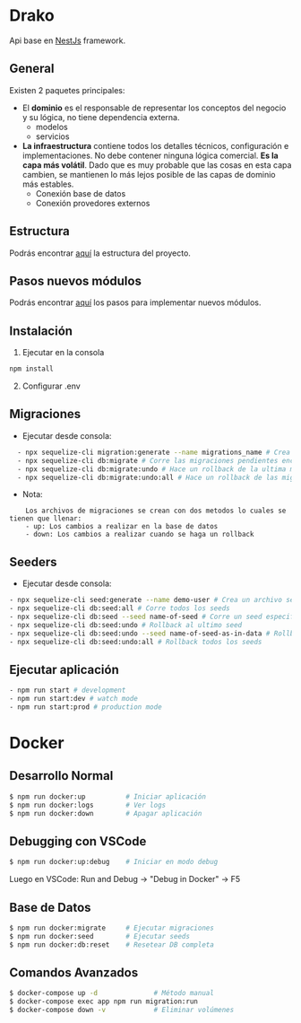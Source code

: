 # Drako

Api base en [NestJs](https://nestjs.com/) framework.

## General

Existen 2 paquetes principales:

- El **dominio** es el responsable de representar los conceptos del negocio y su lógica, no tiene dependencia externa.
  - modelos
  - servicios
- **La infraestructura** contiene todos los detalles técnicos, configuración e implementaciones. No debe contener ninguna lógica comercial. **Es la capa más volátil**. Dado que es muy probable que las cosas en esta capa cambien, se mantienen lo más lejos posible de las capas de dominio más estables.
  - Conexión base de datos
  - Conexión provedores externos

## Estructura

Podrás encontrar [aquí](https://github.com/aptomx/drako/blob/main/folders-structure.md) la estructura del proyecto.

## Pasos nuevos módulos

Podrás encontrar [aquí](https://github.com/aptomx/drako/blob/main/development-steps.md) los pasos para implementar nuevos módulos.

## Instalación

1. Ejecutar en la consola

```bash
npm install
```

2. Configurar .env

## Migraciones

- Ejecutar desde consola:

```bash
  - npx sequelize-cli migration:generate --name migrations_name # Crea un archivo en blanco para configurar la migración
  - npx sequelize-cli db:migrate # Corre las migraciones pendientes encontradas
  - npx sequelize-cli db:migrate:undo # Hace un rollback de la ultima migración
  - npx sequelize-cli db:migrate:undo:all # Hace un rollback de las migraciones
```

- Nota:

```
  	Los archivos de migraciones se crean con dos metodos lo cuales se tienen que llenar:
  	- up: Los cambios a realizar en la base de datos
  	- down: Los cambios a realizar cuando se haga un rollback
```

## Seeders

- Ejecutar desde consola:

```bash
- npx sequelize-cli seed:generate --name demo-user # Crea un archivo seed
- npx sequelize-cli db:seed:all # Corre todos los seeds
- npx sequelize-cli db:seed --seed name-of-seed # Corre un seed especifico
- npx sequelize-cli db:seed:undo # Rollback al ultimo seed
- npx sequelize-cli db:seed:undo --seed name-of-seed-as-in-data # Rollback a un seed en especifico
- npx sequelize-cli db:seed:undo:all # Rollback todos los seeds
```

## Ejecutar aplicación

```bash
- npm run start # development
- npm run start:dev # watch mode
- npm run start:prod # production mode
```

# Docker

## Desarrollo Normal

```bash
$ npm run docker:up          # Iniciar aplicación
$ npm run docker:logs        # Ver logs
$ npm run docker:down        # Apagar aplicación
```

## Debugging con VSCode

```bash
$ npm run docker:up:debug    # Iniciar en modo debug
```

Luego en VSCode: Run and Debug → "Debug in Docker" → F5

## Base de Datos

```bash
$ npm run docker:migrate     # Ejecutar migraciones
$ npm run docker:seed        # Ejecutar seeds
$ npm run docker:db:reset    # Resetear DB completa
```

## Comandos Avanzados

```bash
$ docker-compose up -d              # Método manual
$ docker-compose exec app npm run migration:run
$ docker-compose down -v            # Eliminar volúmenes
```
